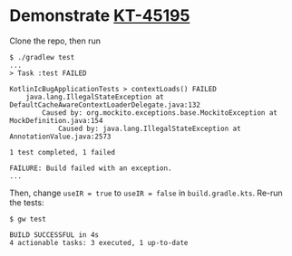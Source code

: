 # Demonstrate [KT-45195](https://youtrack.jetbrains.com/issue/KT-45195)

Clone the repo, then run

```
$ ./gradlew test
...
> Task :test FAILED

KotlinIcBugApplicationTests > contextLoads() FAILED
    java.lang.IllegalStateException at DefaultCacheAwareContextLoaderDelegate.java:132
        Caused by: org.mockito.exceptions.base.MockitoException at MockDefinition.java:154
            Caused by: java.lang.IllegalStateException at AnnotationValue.java:2573

1 test completed, 1 failed

FAILURE: Build failed with an exception.
...
```

Then, change `useIR = true` to `useIR = false` in `build.gradle.kts`. Re-run the tests:

```
$ gw test

BUILD SUCCESSFUL in 4s
4 actionable tasks: 3 executed, 1 up-to-date
```
